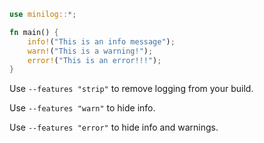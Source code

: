 ```rs
use minilog::*;

fn main() {
    info!("This is an info message");
    warn!("This is a warning!");
    error!("This is an error!!!");
}
```

Use `--features "strip"` to remove logging from your build.

Use `--features "warn"` to hide info.

Use `--features "error"` to hide info and warnings.